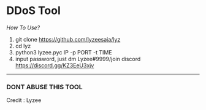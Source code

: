 # DDoS Tool
*How To Use?*
1. git clone https://github.com/lyzeesaja/lyz
2. cd lyz
3. python3 lyzee.pyc IP -p PORT -t TIME
4. input password, just dm Lyzee#9999/join discord https://discord.gg/KZ3EeU3xjv


***

### DONT ABUSE THIS TOOL
Credit : Lyzee
